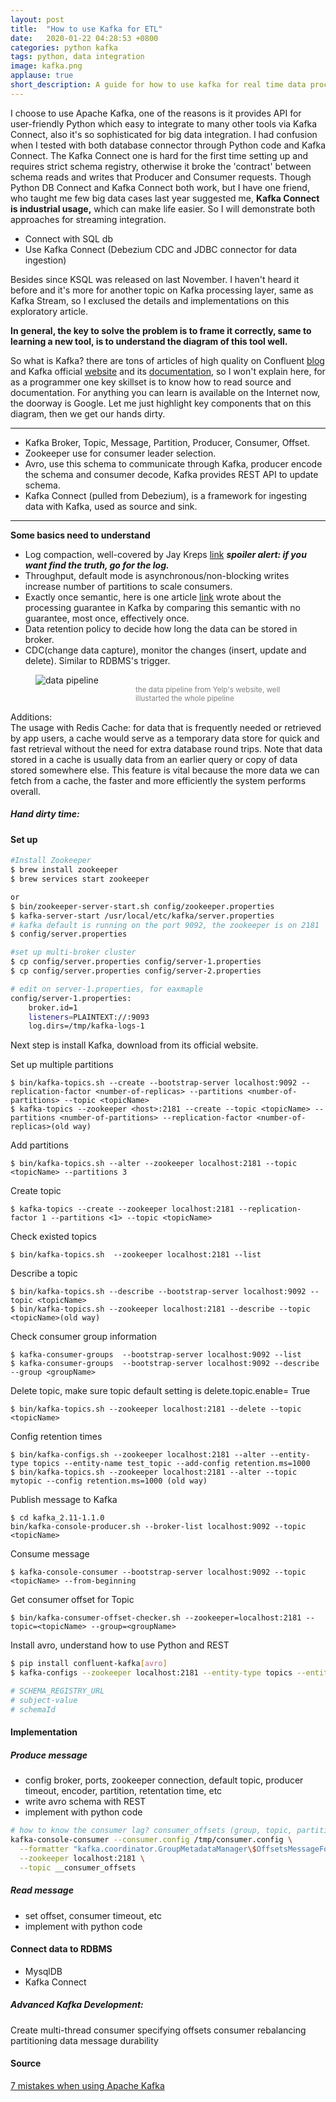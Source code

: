 ```yaml
---
layout: post
title:  "How to use Kafka for ETL"
date:   2020-01-22 04:28:53 +0800
categories: python kafka 
tags: python, data integration
image: kafka.png
applause: true
short_description: A guide for how to use kafka for real time data processing with apache spark stream. 
--- 
```


<div markdown="1" id="text">
I choose to use Apache Kafka, one of the reasons is it provides API for user-friendly Python which easy to integrate to many other tools via Kafka Connect, also it's so sophisticated for big data integration. I had confusion when I tested with both database connector through Python code and Kafka Connect. The Kafka Connect one is hard for the first time setting up and requires strict schema registry, otherwise it broke the 'contract' between schema reads and writes that Producer and Consumer requests. Though Python DB Connect and Kafka Connect both work, but I have one friend, who taught me few big data cases last year suggested me, <strong>Kafka Connect is industrial usage,</strong> which can make life easier. So I will demonstrate both approaches for streaming integration.

- Connect with SQL db 
- Use Kafka Connect (Debezium CDC and JDBC connector for data ingestion)

Besides since KSQL was released on last November. I haven't heard it before and it's more for another topic on Kafka processing layer, same as Kafka Stream, so I exclused the details and implementations on this exploratory article. 
<!--more--> 

<strong>In general, the key to solve the problem is to frame it correctly, same to learning a new tool, is to understand the diagram of this tool well. </strong><br/>

So what is Kafka? 
there are tons of articles of high quality on Confluent <a href='https://www.confluent.io/blog'>blog</a> and Kafka official <a href='https://kafka.apache.org/uses'>website</a> and its <a href='https://kafka.apache.org/documentation/'>documentation</a>, so I won't explain here, for as a programmer one key skillset is to know how to read source and documentation. For anything you can learn is available on the Internet now, the doorway is Google. Let me just highlight key components that on this diagram, then we get our hands dirty. <br/>
<hr/>
<ul>
<li>Kafka Broker, Topic, Message, Partition, Producer, Consumer, Offset.</li>
<li>Zookeeper use for consumer leader selection.</li>
<li>Avro, use this schema to communicate through Kafka, producer encode the schema and consumer decode, Kafka provides REST API to update schema.</li>
<li>Kafka Connect (pulled from Debezium), is a framework for ingesting data with Kafka, used as source and sink.</li>
</ul>
<hr/>

<strong>Some basics need to understand </strong>
<ul>
<li>Log compaction, well-covered by Jay Kreps <a href='https://engineering.linkedin.com/distributed-systems/log-what-every-software-engineer-should-know-about-real-time-datas-unifying'>link</a> <strong><i>spoiler alert: if you want find the truth, go for the log.</i></strong></li>
<li>Throughput, default mode is asynchronous/non-blocking writes increase number of partitions to scale consumers.</li>
<li>Exactly once semantic, here is one article <a href='https://medium.com/@andy.bryant/processing-guarantees-in-kafka-12dd2e30be0e'>link</a> wrote about the processing guarantee in Kafka by comparing this semantic with no guarantee, most once, effectively once.</li>
<li>Data retention policy to decide how long the data can be stored in broker.</li>
<li>CDC(change data capture), monitor the changes (insert, update and delete). Similar to RDBMS's trigger.</li>
</ul> 

<!-- Event is the log, which is the topic contains. Topic is conceptually similar to the table in database on storage layer, the producer and consumer write and read data from this layer, just like database. Data can be stored as long as needed up to data retention policy. On this concept, Kafka exactingly can be used as the database.  -->

<!-- Basic component: 
- Topic is made of messages, which is a key/value "bytes" together with the header and timestamp as a tuple, key is formated as string. 
- Consumer and Producer writes and reads: The relationship of producer and consumer is the classic one-to-many. Producer produces data and multiple consumers can read it from different offsets or seek backwards to old timestamps. It has ability to provide reliable, self-balancing, and scalable ingestion buffer. 
- Partitioning data: The topic in order to scale for comsuming, which be split into the partitions, each partition lives in each own broker. The whole principle of partition, is the log, which is immutable. 
- Groups for scalability: Consumers are titled with groupId as one Group, the same groupId can be used to consume different topics and are totally independent. -->

<!-- The typical use-case that uses Kafka to ingest, transform, load, validate, enrich and store the real time data into the DWH or data lake. The reason is Kafka supports high throughtput writes and low lantency reads, and maintainable. -->
<figure>
<img style='width:400px height:400px;' alt='data pipeline' src='https://engineeringblog.yelp.com/images/posts/2016-07-14-billions-of-messages-a-day-yelps-real-time-data-pipeline/4.jpg'/> 
<figcaption style='margin-left: 160px;'><small style='color:gray;'>the data pipeline from Yelp's website, well illustarted the whole pipeline</small></figcaption>
</figure> 

<!-- The usage of the partiotion: 
why event in the same event key may end up in different partitions?
- Topic configuration (partitioning function)
- Producer configuration 
for the partition, over partitioning is suggested. 30 partitions per topic. 

if each partition's topic has different sizes, how to write partitioning function f(event.key, event.value) to make the processing effectively?  -->
<!-- <figure>
<img style='width:400px height:400px;' src='https://cdn.confluent.io/wp-content/uploads/partitions2.png'/> 
<figcaption style='margin-left: 200px;'><small style='color: gray'>how the message used with partitions</small>
</figcaption>
</figure>  -->
<!-- Before starting to step by step set up and write producer, consumer, pay attention three main functionalities Kafka provides, 

- pub/sub to events(message bus)
- store events for as long as you want (storing)
- process and analyze events(processing)  -->

<!-- <img style='width:400px height:400px' src='https://miro.medium.com/max/1924/1*kQXkMQTrMrG4VJ3KZehaqA.png'/>  -->

<!-- Kafka Connect: Using Kafka Connect, you can use existing connector implementations for common data sources (Source Connector) and sink (Sink Connector) to move data into and out of Kafka. Kafka Connect is focused on streaming data to and from Kafka, making it simpler for you to write high quality, reliable, and high-performance connector plugins. Kafka Connect is an integral component of an ETL pipeline when combined with Kafka and a stream processing framework. Kafka Connect can run either as a standalone process for running jobs on a single machine (e.g., log collection), or as a distributed, scalable, fault tolerant service supporting an entire organisation.

The JDBC source connector allows you to import data from any relational database with a JDBC driver into Apache Kafka topics. By using JDBC, this connector can support a wide variety of databases without requiring custom code for each one. Data is loaded by periodically executing a SQL query and creating an output record for each row in the result set. The database is monitored for new or deleted tables and adapts automatically. When copying data from a table, the connector can load only new or modified rows by specifying which columns should be used to detect new or modified data. We will use this to connect with MySQL database.  -->

Additions: <br/>
The usage with Redis Cache: for data that is frequently needed or retrieved by app users, a cache would serve as a temporary data store for quick and fast retrieval without the need for extra database round trips. Note that data stored in a cache is usually data from an earlier query or copy of data stored somewhere else. This feature is vital because the more data we can fetch from a cache, the faster and more efficiently the system performs overall. 

##### Hand dirty time: 
#### Set up 
```bash
#Install Zookeeper 
$ brew install zookeeper 
$ brew services start zookeeper 

or 
$ bin/zookeeper-server-start.sh config/zookeeper.properties 
$ kafka-server-start /usr/local/etc/kafka/server.properties 
# kafka default is running on the port 9092, the zookeeper is on 2181 
$ config/server.properties 

#set up multi-broker cluster 
$ cp config/server.properties config/server-1.properties
$ cp config/server.properties config/server-2.properties

# edit on server-1.properties, for eaxmaple
config/server-1.properties:
    broker.id=1
    listeners=PLAINTEXT://:9093
    log.dirs=/tmp/kafka-logs-1
```
Next step is install Kafka, download from its official website. 

Set up multiple partitions 
```
$ bin/kafka-topics.sh --create --bootstrap-server localhost:9092 --replication-factor <number-of-replicas> --partitions <number-of-partitions> --topic <topicName>
$ kafka-topics --zookeeper <host>:2181 --create --topic <topicName> --partitions <number-of-partitions> --replication-factor <number-of-replicas>(old way)
```
Add partitions 
```
$ bin/kafka-topics.sh --alter --zookeeper localhost:2181 --topic <topicName> --partitions 3
```
Create topic
```
$ kafka-topics --create --zookeeper localhost:2181 --replication-factor 1 --partitions <1> --topic <topicName>
```
Check existed topics
```
$ bin/kafka-topics.sh  --zookeeper localhost:2181 --list
```
Describe a topic 
```
$ bin/kafka-topics.sh --describe --bootstrap-server localhost:9092 --topic <topicName>
$ bin/kafka-topics.sh --zookeeper localhost:2181 --describe --topic <topicName>(old way)
```
Check consumer group information
```
$ kafka-consumer-groups  --bootstrap-server localhost:9092 --list
$ kafka-consumer-groups  --bootstrap-server localhost:9092 --describe --group <groupName>
```
Delete topic, make sure topic default setting is delete.topic.enable= True
``` 
$ bin/kafka-topics.sh --zookeeper localhost:2181 --delete --topic <topicName>
```
Config retention times

```
$ bin/kafka-configs.sh --zookeeper localhost:2181 --alter --entity-type topics --entity-name test_topic --add-config retention.ms=1000
$ bin/kafka-topics.sh --zookeeper localhost:2181 --alter --topic mytopic --config retention.ms=1000 (old way)
```

Publish message to Kafka
```
$ cd kafka_2.11-1.1.0 
bin/kafka-console-producer.sh --broker-list localhost:9092 --topic <topicName>
```

Consume message 
```
$ kafka-console-consumer --bootstrap-server localhost:9092 --topic <topicName> --from-beginning
```

Get consumer offset for Topic
```
$ bin/kafka-consumer-offset-checker.sh --zookeeper=localhost:2181 --topic=<topicName> --group=<groupName>
```

Install avro, understand how to use Python and REST 

```bash 
$ pip install confluent-kafka[avro]
$ kafka-configs --zookeeper localhost:2181 --entity-type topics --entity-name _schemas --describe Configs for topic '_schemas' are cleanup.policy=compact 

# SCHEMA_REGISTRY_URL
# subject-value
# schemaId
```
<!-- #### Prototype (design)  -->
#### Implementation
##### Produce message  
- config broker, ports, zookeeper connection, default topic, producer timeout, encoder, partition, retentation time, etc
- write avro schema with REST 
- implement with python code 

```bash 
# how to know the consumer lag? consumer_offsets (group, topic, partition number)
kafka-console-consumer --consumer.config /tmp/consumer.config \
  --formatter "kafka.coordinator.GroupMetadataManager\$OffsetsMessageFormatter" \
  --zookeeper localhost:2181 \
  --topic __consumer_offsets
```
##### Read message 
- set offset, consumer timeout, etc 
- implement with python code 
#### Connect data to RDBMS
- MysqlDB 
- Kafka Connect 

##### Advanced Kafka Development:
Create multi-thread consumer 
specifying offsets
consumer rebalancing 
partitioning data 
message durability 

#### Source  
<a href='https://blog.softwaremill.com/7-mistakes-when-using-apache-kafka-44358cd9cd6'>7 mistakes when using Apache Kafka</a>
</div>